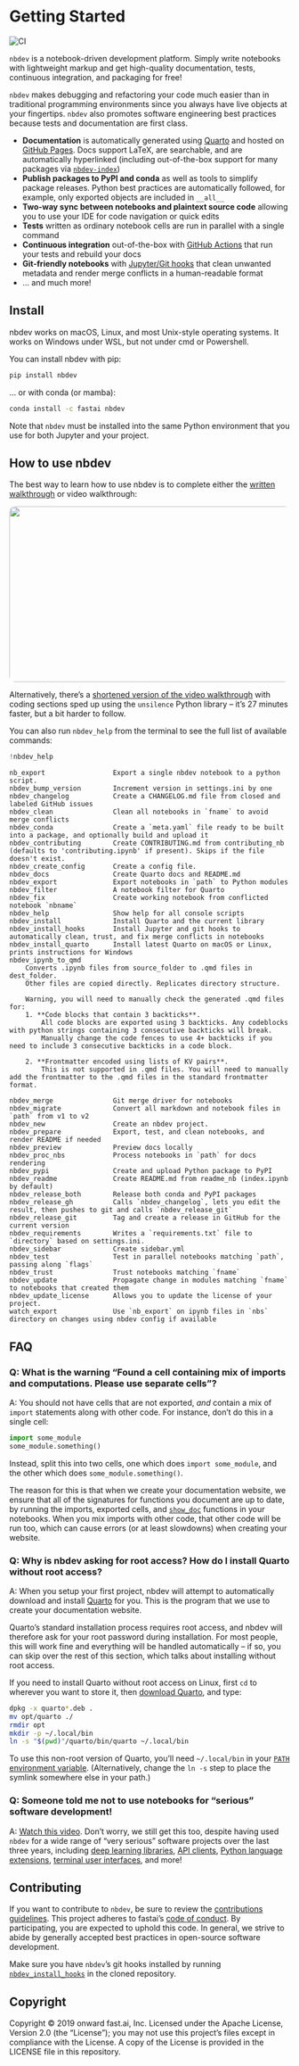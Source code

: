 # Getting Started


<!-- WARNING: THIS FILE WAS AUTOGENERATED! DO NOT EDIT! -->

![CI](https://github.com/fastai/nbdev/actions/workflows/test.yaml/badge.svg)

`nbdev` is a notebook-driven development platform. Simply write
notebooks with lightweight markup and get high-quality documentation,
tests, continuous integration, and packaging for free!

`nbdev` makes debugging and refactoring your code much easier than in
traditional programming environments since you always have live objects
at your fingertips. `nbdev` also promotes software engineering best
practices because tests and documentation are first class.

- **Documentation** is automatically generated using
  [Quarto](https://quarto.org/) and hosted on [GitHub
  Pages](https://pages.github.com/). Docs support LaTeX, are searchable,
  and are automatically hyperlinked (including out-of-the-box support
  for many packages via
  [`nbdev-index`](https://github.com/fastai/nbdev-index))
- **Publish packages to PyPI and conda** as well as tools to simplify
  package releases. Python best practices are automatically followed,
  for example, only exported objects are included in `__all__`
- **Two-way sync between notebooks and plaintext source code** allowing
  you to use your IDE for code navigation or quick edits
- **Tests** written as ordinary notebook cells are run in parallel with
  a single command
- **Continuous integration** out-of-the-box with [GitHub
  Actions](https://github.com/features/actions) that run your tests and
  rebuild your docs
- **Git-friendly notebooks** with [Jupyter/Git
  hooks](https://nbdev.fast.ai/tutorials/git_friendly_jupyter.html) that
  clean unwanted metadata and render merge conflicts in a human-readable
  format
- … and much more!

## Install

nbdev works on macOS, Linux, and most Unix-style operating systems. It
works on Windows under WSL, but not under cmd or Powershell.

You can install nbdev with pip:

``` sh
pip install nbdev
```

… or with conda (or mamba):

``` sh
conda install -c fastai nbdev
```

Note that `nbdev` must be installed into the same Python environment
that you use for both Jupyter and your project.

## How to use nbdev

The best way to learn how to use nbdev is to complete either the
[written walkthrough](https://nbdev.fast.ai/tutorials/tutorial.html) or
video walkthrough:

<a href="http://www.youtube.com/watch?v=l7zS8Ld4_iA" target="_blank"
title="nbdev walkthrough"><img
src="https://github.com/fastai/logos/raw/main/nbdev_walkthrough.png"
style="border-radius: 10px" width="560" height="315" /></a>

Alternatively, there’s a [shortened version of the video
walkthrough](https://youtu.be/67FdzLSt4aA) with coding sections sped up
using the `unsilence` Python library – it’s 27 minutes faster, but a bit
harder to follow.

You can also run `nbdev_help` from the terminal to see the full list of
available commands:

``` python
!nbdev_help
```

    nb_export                 Export a single nbdev notebook to a python script.
    nbdev_bump_version        Increment version in settings.ini by one
    nbdev_changelog           Create a CHANGELOG.md file from closed and labeled GitHub issues
    nbdev_clean               Clean all notebooks in `fname` to avoid merge conflicts
    nbdev_conda               Create a `meta.yaml` file ready to be built into a package, and optionally build and upload it
    nbdev_contributing        Create CONTRIBUTING.md from contributing_nb (defaults to 'contributing.ipynb' if present). Skips if the file doesn't exist.
    nbdev_create_config       Create a config file.
    nbdev_docs                Create Quarto docs and README.md
    nbdev_export              Export notebooks in `path` to Python modules
    nbdev_filter              A notebook filter for Quarto
    nbdev_fix                 Create working notebook from conflicted notebook `nbname`
    nbdev_help                Show help for all console scripts
    nbdev_install             Install Quarto and the current library
    nbdev_install_hooks       Install Jupyter and git hooks to automatically clean, trust, and fix merge conflicts in notebooks
    nbdev_install_quarto      Install latest Quarto on macOS or Linux, prints instructions for Windows
    nbdev_ipynb_to_qmd        
        Converts .ipynb files from source_folder to .qmd files in dest_folder.
        Other files are copied directly. Replicates directory structure.
        
        Warning, you will need to manually check the generated .qmd files for:
        1. **Code blocks that contain 3 backticks**. 
            All code blocks are exported using 3 backticks. Any codeblocks with python strings containing 3 consecutive backticks will break. 
            Manually change the code fences to use 4+ backticks if you need to include 3 consecutive backticks in a code block.
            
        2. **Frontmatter encoded using lists of KV pairs**. 
            This is not supported in .qmd files. You will need to manually add the frontmatter to the .qmd files in the standard frontmatter format.
        
    nbdev_merge               Git merge driver for notebooks
    nbdev_migrate             Convert all markdown and notebook files in `path` from v1 to v2
    nbdev_new                 Create an nbdev project.
    nbdev_prepare             Export, test, and clean notebooks, and render README if needed
    nbdev_preview             Preview docs locally
    nbdev_proc_nbs            Process notebooks in `path` for docs rendering
    nbdev_pypi                Create and upload Python package to PyPI
    nbdev_readme              Create README.md from readme_nb (index.ipynb by default)
    nbdev_release_both        Release both conda and PyPI packages
    nbdev_release_gh          Calls `nbdev_changelog`, lets you edit the result, then pushes to git and calls `nbdev_release_git`
    nbdev_release_git         Tag and create a release in GitHub for the current version
    nbdev_requirements        Writes a `requirements.txt` file to `directory` based on settings.ini.
    nbdev_sidebar             Create sidebar.yml
    nbdev_test                Test in parallel notebooks matching `path`, passing along `flags`
    nbdev_trust               Trust notebooks matching `fname`
    nbdev_update              Propagate change in modules matching `fname` to notebooks that created them
    nbdev_update_license      Allows you to update the license of your project.
    watch_export              Use `nb_export` on ipynb files in `nbs` directory on changes using nbdev config if available

## FAQ

### Q: What is the warning “Found a cell containing mix of imports and computations. Please use separate cells”?

A: You should not have cells that are not exported, *and* contain a mix
of `import` statements along with other code. For instance, don’t do
this in a single cell:

``` python
import some_module
some_module.something()
```

Instead, split this into two cells, one which does `import some_module`,
and the other which does `some_module.something()`.

The reason for this is that when we create your documentation website,
we ensure that all of the signatures for functions you document are up
to date, by running the imports, exported cells, and
[`show_doc`](https://nbdev.fast.ai/api/showdoc.html#show_doc) functions
in your notebooks. When you mix imports with other code, that other code
will be run too, which can cause errors (or at least slowdowns) when
creating your website.

### Q: Why is nbdev asking for root access? How do I install Quarto without root access?

A: When you setup your first project, nbdev will attempt to
automatically download and install [Quarto](https://quarto.org/) for
you. This is the program that we use to create your documentation
website.

Quarto’s standard installation process requires root access, and nbdev
will therefore ask for your root password during installation. For most
people, this will work fine and everything will be handled automatically
– if so, you can skip over the rest of this section, which talks about
installing without root access.

If you need to install Quarto without root access on Linux, first `cd`
to wherever you want to store it, then [download
Quarto](https://quarto.org/docs/get-started/), and type:

``` bash
dpkg -x quarto*.deb .
mv opt/quarto ./
rmdir opt
mkdir -p ~/.local/bin
ln -s "$(pwd)"/quarto/bin/quarto ~/.local/bin
```

To use this non-root version of Quarto, you’ll need `~/.local/bin` in
your [`PATH` environment
variable](https://linuxize.com/post/how-to-add-directory-to-path-in-linux/).
(Alternatively, change the `ln -s` step to place the symlink somewhere
else in your path.)

### Q: Someone told me not to use notebooks for “serious” software development!

A: [Watch this video](https://youtu.be/9Q6sLbz37gk). Don’t worry, we
still get this too, despite having used `nbdev` for a wide range of
“very serious” software projects over the last three years, including
[deep learning libraries](https://github.com/fastai/fastai), [API
clients](https://github.com/fastai/ghapi), [Python language
extensions](https://github.com/fastai/fastcore), [terminal user
interfaces](https://github.com/nat/ghtop), and more!

## Contributing

If you want to contribute to `nbdev`, be sure to review the
[contributions
guidelines](https://github.com/fastai/nbdev/blob/master/CONTRIBUTING.md).
This project adheres to fastai’s [code of
conduct](https://github.com/fastai/nbdev/blob/master/CODE_OF_CONDUCT.md).
By participating, you are expected to uphold this code. In general, we
strive to abide by generally accepted best practices in open-source
software development.

Make sure you have `nbdev`’s git hooks installed by running
[`nbdev_install_hooks`](https://nbdev.fast.ai/api/clean.html#nbdev_install_hooks)
in the cloned repository.

## Copyright

Copyright © 2019 onward fast.ai, Inc. Licensed under the Apache License,
Version 2.0 (the “License”); you may not use this project’s files except
in compliance with the License. A copy of the License is provided in the
LICENSE file in this repository.

